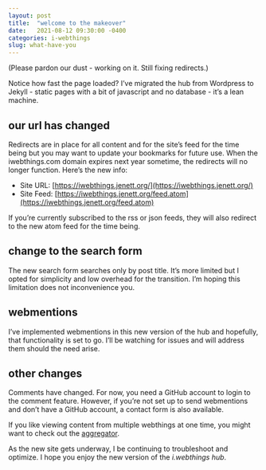 ```yaml
---
layout: post
title:  "welcome to the makeover"
date:   2021-08-12 09:30:00 -0400
categories: i-webthings
slug: what-have-you
---
```

(Please pardon our dust - working on it. Still fixing redirects.)

Notice how fast the page loaded? I’ve migrated the hub from Wordpress to Jekyll - static pages with a bit of javascript and no database - it’s a lean machine.

## our url has changed
Redirects are in place for all content and for the site’s feed for the time being but you may want to update your bookmarks for future use. When the iwebthings.com domain expires next year sometime, the redirects will no longer function. Here’s the new info:
 - Site URL: [https://iwebthings.jenett.org/](https://iwebthings.jenett.org/)
 - Site Feed: [https://iwebthings.jenett.org/feed.atom](https://iwebthings.jenett.org/feed.atom) 

If you’re currently subscribed to the rss or json feeds, they will also redirect to the new atom feed for the time being.

## change to the search form
The new search form searches only by post title. It’s more limited but I opted for simplicity and low overhead for the transition. I’m hoping this limitation does not inconvenience you.

## webmentions
I’ve implemented webmentions in this new version of the hub and hopefully, that functionality is set to go. I’ll be watching for issues and will address them should the need arise.

## other changes
Comments have changed. For now, you need a GitHub account to login to the comment feature. However, if you’re not set up to send webmentions and don’t have a GitHub account, a contact form is also available.

If you like viewing content from multiple webthings at one time, you might want to check out the <a href="https://jenett.org/aggregator/">aggregator</a>.

As the new site gets underway, I be continuing to troubleshoot and optimize. I hope you enjoy the new version of the _i.webthings hub_.

